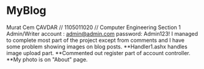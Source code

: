 # MyBlog
Murat Cem ÇAVDAR //  1105011020  // Computer Engineering Section 1 
Admin/Writer account : admin@admin.com
             password: Admin123!
I managed to complete most part of the project except from comments and I have some problem showing images on blog posts.
**Handler1.ashx handles image upload part. 
**Commented out register part of account controller.
**My photo is on "About" page.
